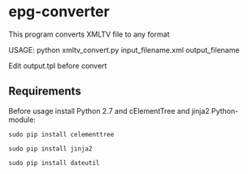 epg-converter
=============

This program converts XMLTV file to any format

USAGE: python xmltv_convert.py input_filename.xml output_filename

Edit output.tpl before convert


Requirements
------------

Before usage install Python 2.7 and cElementTree and jinja2 Python-module:

`sudo pip install celementtree`

`sudo pip install jinja2`

`sudo pip install dateutil`
